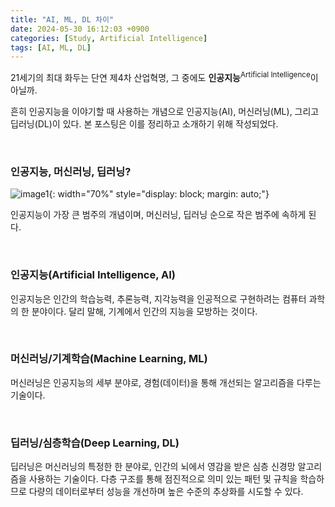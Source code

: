 ```yaml
---
title: "AI, ML, DL 차이"
date: 2024-05-30 16:12:03 +0900
categories: [Study, Artificial Intelligence]
tags: [AI, ML, DL]
---
```


21세기의 최대 화두는 단연 제4차 산업혁명, 그 중에도 **인공지능**<sup>Artificial Intelligence</sup>이 아닐까.

흔히 인공지능을 이야기할 때 사용하는 개념으로 인공지능(AI), 머신러닝(ML), 그리고 딥러닝(DL)이 있다. 본 포스팅은 이를 정리하고 소개하기 위해 작성되었다. 

<br>

### **인공지능, 머신러닝, 딥러닝?**

![image1](https://github.com/ufolozie/ufolozie.github.io/assets/98166928/bce3c69e-bad8-47c5-9f5e-8a28a8230634){: width="70%" style="display: block; margin: auto;"}

인공지능이 가장 큰 범주의 개념이며, 머신러닝, 딥러닝 순으로 작은 범주에 속하게 된다.

<br>

### **인공지능(Artificial Intelligence, AI)**

인공지능은 인간의 학습능력, 추론능력, 지각능력을 인공적으로 구현하려는 컴퓨터 과학의 한 분야이다. 달리 말해, 기계에서 인간의 지능을 모방하는 것이다.

<br>

### **머신러닝/기계학습(Machine Learning, ML)**

머신러닝은 인공지능의 세부 분야로, 경험(데이터)을 통해 개선되는 알고리즘을 다루는 기술이다.

<br>

### **딥러닝/심층학습(Deep Learning, DL)**

딥러닝은 머신러닝의 특정한 한 분야로, 인간의 뇌에서 영감을 받은 심층 신경망 알고리즘을 사용하는 기술이다. 다층 구조를 통해 점진적으로 의미 있는 패턴 및 규칙을 학습하므로 다량의 데이터로부터 성능을 개선하며 높은 수준의 추상화를 시도할 수 있다.

<br>
